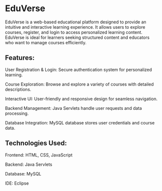 # EduVerse

EduVerse is a web-based educational platform designed to provide an intuitive and interactive learning experience. It allows users to explore courses, register, and login to access personalized learning content.
EduVerse is ideal for learners seeking structured content and educators who want to manage courses efficiently.

## Features:

User Registration & Login: Secure authentication system for personalized learning.

Course Exploration: Browse and explore a variety of courses with detailed descriptions.

Interactive UI: User-friendly and responsive design for seamless navigation.

Backend Management: Java Servlets handle user requests and data processing.

Database Integration: MySQL database stores user credentials and course data.

## Technologies Used:

Frontend: HTML, CSS, JavaScript

Backend: Java Servlets

Database: MySQL

IDE: Eclipse
